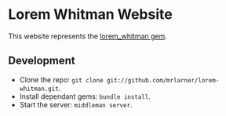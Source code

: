 Lorem Whitman Website
=====================

This website represents the [lorem_whitman gem](https://github.com/mrlarner/lorem-whitman).


Development
-----------

- Clone the repo: `git clone git://github.com/mrlarner/lorem-whitman.git`.
- Install dependant gems: `bundle install`.
- Start the server: `middleman server`.
